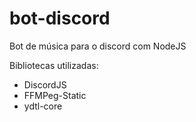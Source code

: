 # bot-discord
Bot de música para o discord com NodeJS


Bibliotecas utilizadas:

 - DiscordJS
 - FFMPeg-Static
 - ydtl-core
